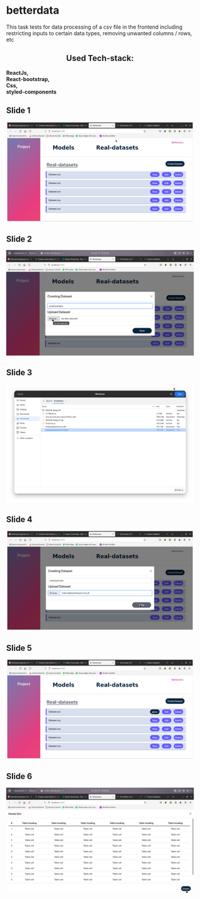 # betterdata
This task tests for data processing of a csv file in the frontend including restricting inputs to certain data types, removing unwanted columns / rows, etc 
<h2 align ="center">
Used Tech-stack:
</h2>
  <b>ReactJs,</b> <br>
  <b>React-bootstrap,</b><br>
  <b>Css,</b><br>
  <b>styled-components</b><br>
<div align="center">
  <h2 align ="left"> Slide 1 </h2>
  <img alt="Slide 1" src="./Screenshots/1.png" />
</div>
<div align="center">
  <h2 align ="left"> Slide 2 </h2>
  <img alt="Slide 2" src="./Screenshots/2.png" />
</div>
<div align="center">
  <h2 align ="left"> Slide 3 </h2>
  <img alt="Slide 3" src="./Screenshots/3.png" />
</div>
<div align="center">
  <h2 align ="left"> Slide 4 </h2>
  <img alt="Slide 4" src="./Screenshots/4.png" />
</div>
<div align="center">
  <h2 align ="left"> Slide 5 </h2>
  <img alt="Slide 5" src="./Screenshots/5.png" />
</div>
<div align="center">
  <h2 align ="left"> Slide 6 </h2>
  <img alt="Slide 6" src="./Screenshots/6.png" />
</div>
